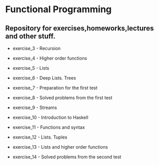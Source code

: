 # Functional Programming

## Repository for exercises,homeworks,lectures and other stuff.

* exercise_3 - Recursion

* exercise_4 - Higher order functions

* exercise_5 - Lists

* exercise_6 - Deep Lists. Trees

* exercise_7 - Preparation for the first test

* exercise_8 - Solved problems from the first test

* exercise_9 - Streams

* exercise_10 - Introduction to Haskell

* exercise_11 - Functions and syntax

* exercise_12 - Lists. Tuples

* exercise_13 - Lists and higher order functions

* exercise_14 - Solved problems from the second test



